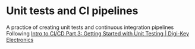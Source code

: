 # Unit tests and CI pipelines 
A practice of creating unit tests and continuous integration pipelines  
Following [Intro to CI/CD Part 3: Getting Started with Unit Testing | Digi-Key Electronics](https://www.youtube.com/watch?v=lZWFmEhIhpY)
